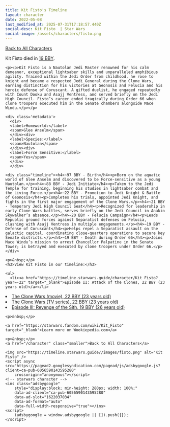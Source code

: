 ```yaml
---
title: Kit Fisto's Timeline
layout: character
date: 2022-05-08
last_modified_at: 2025-07-31T17:18:57.440Z
social-desc: Kit Fisto  | Star Wars
social-image: /assets/characters/fisto.png
---
```

<a href="/character" class="smaller">Back to All Characters</a>

<div class="character-profile container">
  <div class="col-10">
    <p>
    Kit Fisto         died in <a href="https://timeline.starwars.guide/character/Kit Fisto?year=-19" target="_blank">19 BBY</a>.    
    </p>

    <p><p>Kit Fisto is a Nautolan Jedi Master renowned for his calm demeanor, exceptional lightsaber skills and unparalleled amphibious agility. Trained within the Jedi Order from childhood, he rose to knight and became a respected Jedi General during the Clone Wars, earning distinction for his victories at Geonosis and Felucia and his heroic defense of Coruscant. A gifted duelist, he engaged repeatedly with Count Dooku and Asajj Ventress, and served briefly on the Jedi High Council. Fisto’s career ended tragically during Order 66 when clone troopers executed him in the Senate chambers alongside Mace Windu.</p></p>
    
    <div class='metadata'>
      <div>
      <label>Homeworld:</label>
      <span>Glee Anselm</span>
      </div><div>
      <label>Species:</label>
      <span>Nautolan</span>
      </div><div>
      <label>Force Sensitive:</label>
      <span>Yes</span>
      </div>
      </div>

    <div class="timeline"><h4>~97 BBY - Birth</h4><p>Born on the aquatic world of Glee Anselm and discovered to be Force-sensitive as a young Nautolan.</p><h4>~88 BBY - Jedi Initiate</h4><p>Taken to the Jedi Temple for training, beginning his studies in lightsaber combat and the Living Force.</p><h4>~22 BBY - Promotion to Jedi Knight & Battle of Geonosis</h4><p>Completes his trials, appointed Jedi Knight, and fights in the first major engagement of the Clone Wars.</p><h4>~21 BBY - Temporary Jedi High Council Seat</h4><p>Recognized for leadership in early Clone Wars battles, serves briefly on the Jedi Council in Anakin Skywalker’s absence.</p><h4>~20 BBY - Felucia Campaign</h4><p>Leads Republic ground forces against Separatist defenses on Felucia, clashing with Asajj Ventress in multiple engagements.</p><h4>~19 BBY - Defense of Coruscant</h4><p>Helps repel a Separatist assault on the galactic capital, coordinating close-quarters operations to secure key Senate districts.</p><h4>~19 BBY - Death during Order 66</h4><p>Joins Mace Windu’s mission to arrest Chancellor Palpatine in the Senate Tower; is betrayed and executed by clone troopers under Order 66.</p></div>
    
    <p>&nbsp;</p>
    <h3>View Kit Fisto in our timeline:</h3>

    <ul>
      <li><a href="https://timeline.starwars.guide/character/Kit Fisto?year=-22" target="_blank">Episode II: Attack of the Clones, 22 BBY (23 years old)</a></li>
  <li><a href="https://timeline.starwars.guide/character/Kit Fisto?year=-22" target="_blank">The Clone Wars (movie), 22 BBY (23 years old)</a></li>
  <li><a href="https://timeline.starwars.guide/character/Kit Fisto?year=-22" target="_blank">The Clone Wars (TV series), 22 BBY (23 years old)</a></li>
  <li><a href="https://timeline.starwars.guide/character/Kit Fisto?year=-19" target="_blank">Episode III: Revenge of the Sith, 19 BBY (26 years old)</a></li>
    </ul>

    <p>&nbsp;</p>

    <a href="https://starwars.fandom.com/wiki/Kit_Fisto" target="_blank">Learn more on Wookiepedia.com</a>

    <p>&nbsp;</p>
    <a href="/character" class="smaller">Back to All Characters</a>
  </div>
  <div class="character_image col-2">
    
    <img src="https://timeline.starwars.guide//images/fisto.png" alt="Kit Fisto" />
    <script async src="https://pagead2.googlesyndication.com/pagead/js/adsbygoogle.js?client=ca-pub-6056590143595280"
        crossorigin="anonymous"></script>
    <!-- starwars character -->
    <ins class="adsbygoogle"
        style="display:block; min-height: 280px; width: 100%;"
        data-ad-client="ca-pub-6056590143595280"
        data-ad-slot="1622037034"
        data-ad-format="auto"
        data-full-width-responsive="true"></ins>
    <script>
        (adsbygoogle = window.adsbygoogle || []).push({});
    </script>
  </div>
</div>
